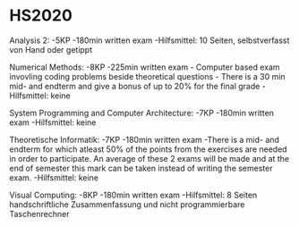 # HS2020

Analysis 2:
	-5KP
	-180min written exam
	-Hilfsmittel: 10 Seiten, selbstverfasst von Hand oder getippt

Numerical Methods:
	-8KP
	-225min written exam
	- Computer based exam invovling coding problems beside theoretical questions
	- There is a 30 min mid- and endterm and give a bonus of up to 20% for the final grade
	- Hilfsmittel: keine

System Programming and Computer Architecture:
	-7KP
	-180min written exam
	-Hilfsmittel: keine

Theoretische Informatik:
	-7KP
	-180min written exam
	-There is a mid- and endterm for which atleast 50% of the points from the exercises are needed in order to participate. An average of these
	 2 exams will be made and at the end of semester this mark can be taken instead of writing the semester exam.
	-Hilfsmittel: keine

Visual Computing:
	-8KP
	-180min written exam
	-Hilfsmittel: 8 Seiten handschriftliche Zusammenfassung und nicht programmierbare Taschenrechner